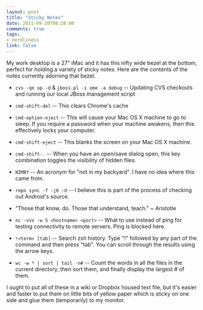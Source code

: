 ```yaml
---
layout: post
title: "Sticky Notes"
date: 2011-09-20T08:28:00
comments: true
tags:
- nerdliness
link: false
---
```

My work desktop is a 27" iMac and it has this nifty wide bezel at the
bottom, perfect for holding a variety of sticky notes. Here are the
contents of the notes currently adorning that bezel.

* `cvs -qn up -d` & `jboss.pl -i ome -a debug` -- Updating CVS checkouts
  and running our local JBoss management script

* `cmd-shift-del` -- This clears Chrome's cache

* `cmd-option-eject` -- This will cause your Mac OS X machine to go to
  sleep. If you require a password when your machine awakens, then this
effectively locks your computer.

* `cmd-shift-eject` -- This blanks the screen on your Mac OS X machine.

* `cmd-shift-.` -- When you have an open/save dialog open, this key
  combination toggles the visibility of hidden files.

* `NIMBY` -- An acronym for "not in my backyard". I have no idea where
  this came from.

* `repo sync -f -j6 -d` -- I believe this is part of the process of
  checking out Android's source.

* "Those that know, do. Those that understand, teach." ~ Aristotle

* `nc -vvv -w 5 <hostname> <port>` -- What to use instead of ping for
  testing connectivity to remote servers. Ping is blocked here.

* `!<term> [tab]` -- Search zsh history. Type "!" followed by any part
  of the command and then press "tab". You can scroll through the
results using the arrow keys.

* `wc -w * | sort | tail -n#` -- Count the words in all the files in the
  current directory, then sort them, and finally display the largest #
of them.

I ought to put all of these in a wiki or Dropbox housed text file, but
it's easier and faster to put them on little bits of yellow paper which
is sticky on one side and glue them (temporarily) to my monitor.
